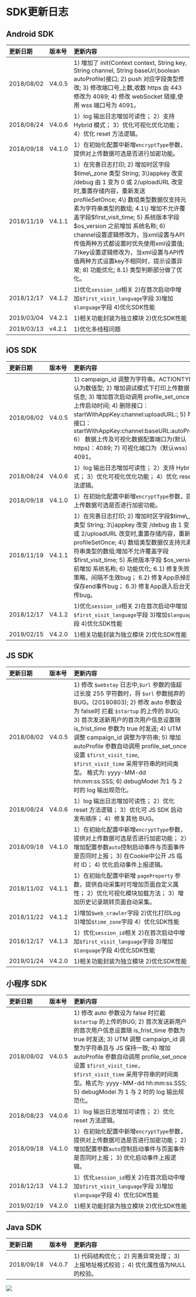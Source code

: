 # SDK更新日志

## Android SDK

| 更新日期 | 版本号 | 更新内容 |
| :--- | :--- | :--- |
| 2018/08/02 | V4.0.5 | 1\) 增加了 init\(Context context, String key, String channel, String baseUrl,boolean autoProfile\)接口; 2\) push 对应字段类型修改;  3\) 修改端口号,上数,收数 https 由 443 修改为 4089; 4\) 修改 webSocket 链接,使用 wss 端口号为 4091。 |
| 2018/08/24 | V4.0.6 | 1）log 输出日志增加可读性； 2）支持 Hybrid 模式； 3）优化可视化优化功能； 4）优化 reset 方法逻辑。 |
| 2018/09/18 | V4.1.0 | 1）在初始化配置中新增`encryptType`参数，提供对上传数据可选是否进行加密功能。 |
| 2018/11/19 | V4.1.1 | 1）在完善日志打印;  2\) 增加时区字段$time\_zone 类型 String;  3\)appkey 改变 /debug 由 1 变为 0 或 2/uploadURL 改变时,重置存储内容，重新发送 profileSetOnce;  4\) 数组类型数据仅支持元素为字符串类型的数组; 4.1\) 增加不允许覆盖字段$first\_visit\_time;  5\) 系统版本字段 $os\_version 之前增加 系统名称; 6\) channel设置逻辑修改为，当xml设置与API传值两种方式都设置时优先使用xml设置值; 7\)key设置逻辑修改为，当xml设置与API传值两种方式设置key不相同时，提示设置异常;  8\) 功能优化; 8.1\) 类型判断部分做了优化。 |
| 2018/12/17 | V4.1.2 | 1\)优化`session_id`相关 2\)在首次启动中增加`$first_visit_language`字段 3\)增加`$language`字段 4\)优化SDK性能 |
| 2019/03/04 | V4.2.1 | 1\)相关功能封装为独立模块 2\)优化SDK性能 |
| 2019/03/13 | v4.2.1 | 1\)优化多线程问题 |

## iOS SDK

| 更新日期 | 版本号 | 更新内容 |
| :--- | :--- | :--- |
| 2018/08/02 | V4.0.5 | 1\) campaign\_id 调整为字符串。ACTIONTYPE 默认为数值型; 2\) 增加调试模式下打印上传数据详情信息; 3\) 增加首次启动调用 profile\_set\_once 接口上传启动时间; 4\) 删除接口：startWithAppKey:channel:uploadURL:; 5\) 增加接口：startWithAppKey:channel:baseURL:autoProfile:; 6） 数据上传及可视化数据配置端口为\(默认https\)：4089; 7\) 可视化端口为（默认wss）：4091。 |
| 2018/08/24 | V4.0.6 | 1）log 输出日志增加可读性； 2）支持 Hybrid 模式； 3）优化可视化优化功能； 4）优化 reset 方法逻辑。 |
| 2018/09/18 | V4.1.0 | 1）在初始化配置中新增`encryptType`参数，提供对上传数据可选是否进行加密功能。 |
| 2018/11/19 | V4.1.1 | 1）在完善日志打印;  2\) 增加时区字段$time\_zone 类型 String;  3\)appkey 改变 /debug 由 1 变为 0 或 2/uploadURL 改变时,重置存储内容，重新发送 profileSetOnce;  4\) 数组类型数据仅支持元素为字符串类型的数组;增加不允许覆盖字段$first\_visit\_time;  5\) 系统版本字段 $os\_version 之前增加 系统名称; 6\) 功能优化; 6.1\) 修复失败重传策略，间隔不生效bug； 6.2\) 修复App杀掉后无法保存end事件bug； 6.3\) 修复App退入后台无法上传bug。 |
| 2018/12/17 | V4.1.2 | 1\)优化`session_id`相关 2\)在首次启动中增加`$first_visit_language`字段 3\)增加`$language`字段 4\)优化SDK性能 |
| 2019/02/15 | V4.2.0 | 1\)相关功能封装为独立模块 2\)优化SDK性能 |

## JS SDK

| 更新日期 | 版本号 | 更新内容 |
| :--- | :--- | :--- |
| 2018/08/02 | V4.0.5 | 1\) 修改 `$webstay` 日志中,`$url` 参数的值超过长度 255 字符数时，将 `$url` 参数抛弃的 BUG。\(20180803\); 2\) 修改 auto 参数设为 false时 拦截 `$startup` 的上传的 BUG; 3\) 首次发送新用户的首次用户信息设置随 is\_frist\_time 参数为 true 时发送; 4\) UTM 调整 campaign\_id 调整为字符串; 5\) 增加 autoProfile 参数自动调用 profile\_set\_once 设置 `$first_visit_time`, `$first_visit_time` 采用字符串的时间类型。 格式为:  yyyy-MM-dd hh:mm:ss.SSS; 6\) debugModel 为1 与 2时的 log 输出规范化。 |
| 2018/08/24 | V4.0.6 | 1）log 输出日志增加可读性； 2）优化 reset 方法逻辑； 3）优化可 JS SDK 启动发布顺序； 4）修复其他 BUG。 |
| 2018/09/18 | V4.1.0 | 1）在初始化配置中新增`encryptType`参数，提供对上传数据可选是否进行加密功能； 2）增加配置参数`auto`控制启动事件与页面事件是否同时上报； 3\) 在Cookie中公开 JS 临时 ID； 4\) 优化启动事件上报逻辑。 |
| 2018/11/02 | V4.1.1 | 1）在初始化配置中新增 `pageProperty` 参数，提供自动采集时可增加页面自定义属性； 2）优化可视化模块加载方法； 3）增加历史记录跳转页面自动采集。 |
| 2018/11/22 | V4.1.2 | 1\)增加`$web_crawler`字段 2\)优化打印Log 3\)增加`$time_zone`字段 4）优化SDK性能 |
| 2018/12/17 | V4.1.3 | 1）优化`session_id`相关 2\)在首次启动中增加`$first_visit_language`字段 3\)增加`$language`字段 4\)优化SDK性能 |
| 2019/01/24 | V4.2.0 | 1\)相关功能封装为独立模块 2\)优化SDK性能 |

## 小程序 SDK

| 更新日期 | 版本号 | 更新内容 |
| :--- | :--- | :--- |
| 2018/08/02 | V4.0.5 | 1\) 修改 auto 参数设为 false 时拦截 `$startup` 的上传的BUG; 2\) 首次发送新用户的首次用户信息设置随 is\_frist\_time 参数为 true 时发送; 3\) UTM 调整 campaign\_id 调整为字符串且与 JS 保持一致; 4\) 增加 autoProfile 参数自动调用 profile\_set\_once 设置 `$first_visit_time`，`$first_visit_time` 采用字符串的时间类型。格式为:  yyyy-MM-dd hh:mm:ss.SSS; 5\) debugModel 为 1 与 2 时的 log 输出规范化。 |
| 2018/08/23 | V4.0.6 | 1）log 输出日志增加可读性； 2）优化 reset 方法逻辑。 |
| 2018/09/18 | V4.1.0 | 1）在初始化配置中新增`encryptType`参数，提供对上传数据可选是否进行加密功能； 2\) 增加配置参数`auto`控制启动事件与页面事件是否同时上报； 3\) 优化启动事件上报逻辑。 |
| 2018/12/13 | V4.1.2 | 1）优化`session_id`相关 2\)在首次启动中增加`$first_visit_language`字段 3\)增加`$language`字段 4）优化SDK性能 |
| 2019/02/19 | V4.2.0 | 1\)相关功能封装为独立模块 2\)优化SDK性能 |

## Java SDK

| 更新日期 | 版本号 | 更新内容 |
| :--- | :--- | :--- |
| 2018/09/18 | V4.0.7 | 1\) 代码结构优化； 2\) 完善异常处理； 3\) 上报地址格式校验； 4\) 优化属性值为NULL的校验。 |

[![ ](https://imguserradar.analysys.cn/fangzhou/img/2019/01/201901151711159657.jpeg)](https://ark.analysys.cn/view/sign/signup.html?campaign_id=2111486795&utm_campaign=文档注册&utm_medium=自媒体&utm_source=文档&utm_content=&utm_term=)

